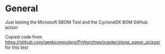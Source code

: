 # General

Just testing the Microsoft SBOM Tool and the CycloneDX BOM GitHub action 

Copied code from https://github.com/geekcomputers/Python/tree/master/stone_paper_scissor for this test

